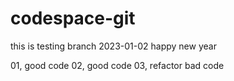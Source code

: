 # codespace-git
this is testing branch
2023-01-02 happy new year

01, good code
02, good code
03, refactor bad code